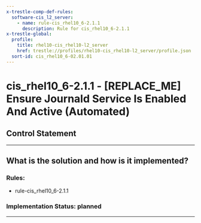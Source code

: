 ```yaml
---
x-trestle-comp-def-rules:
  software-cis_l2_server:
    - name: rule-cis_rhel10_6-2.1.1
      description: Rule for cis_rhel10_6-2.1.1
x-trestle-global:
  profile:
    title: rhel10-cis_rhel10-l2_server
    href: trestle://profiles/rhel10-cis_rhel10-l2_server/profile.json
  sort-id: cis_rhel10_6-02.01.01
---
```


# cis_rhel10_6-2.1.1 - \[REPLACE_ME\] Ensure Journald Service Is Enabled And Active (Automated)

## Control Statement

______________________________________________________________________

## What is the solution and how is it implemented?

<!-- For implementation status enter one of: implemented, partial, planned, alternative, not-applicable -->

<!-- Note that the list of rules under ### Rules: is read-only and changes will not be captured after assembly to JSON -->

<!-- Add control implementation description here for control: cis_rhel10_6-2.1.1 -->

### Rules:

  - rule-cis_rhel10_6-2.1.1

### Implementation Status: planned

______________________________________________________________________
